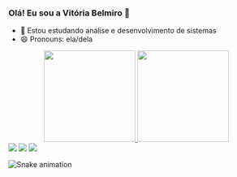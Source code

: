 ### Olá! Eu sou a Vitória Belmiro 👋

- 🌱 Estou estudando análise e desenvolvimento de sistemas 
- 😄 Pronouns: ela/dela

<div align="center">
  <a href="https://github.com/vitoriabelmiro05">
  <img height="180em" src="https://github-readme-stats.vercel.app/api?username=vitoriabelmiro05&show_icons=true&theme=dracula&include_all_commits=true&count_private=true"/>
  <img height="180em" src="https://github-readme-stats.vercel.app/api/top-langs/?username=vitoriabelmiro05&layout=compact&langs_count=7&theme=dracula"/>
</div>

<div> 
  <a href="https://instagram.com/vitoria_belmiro" target="_blank"><img src="https://img.shields.io/badge/-Instagram-%23E4405F?style=for-the-badge&logo=instagram&logoColor=white" target="_blank"></a>
  <a href = "mailto:vitorianapo9@gmail.com"><img src="https://img.shields.io/badge/-Gmail-%23333?style=for-the-badge&logo=gmail&logoColor=white" target="_blank"></a>
  <a href="https://www.linkedin.com/in/vit%C3%B3ria-belmiro-97b955217/" target="_blank"><img src="https://img.shields.io/badge/-LinkedIn-%230077B5?style=for-the-badge&logo=linkedin&logoColor=white" target="_blank"></a> 
 
![Snake animation](https://github.com/vitoriabelmiro05/vitoriabelmiro05/blob/output/github-contribution-grid-snake.svg)
 
</div>

